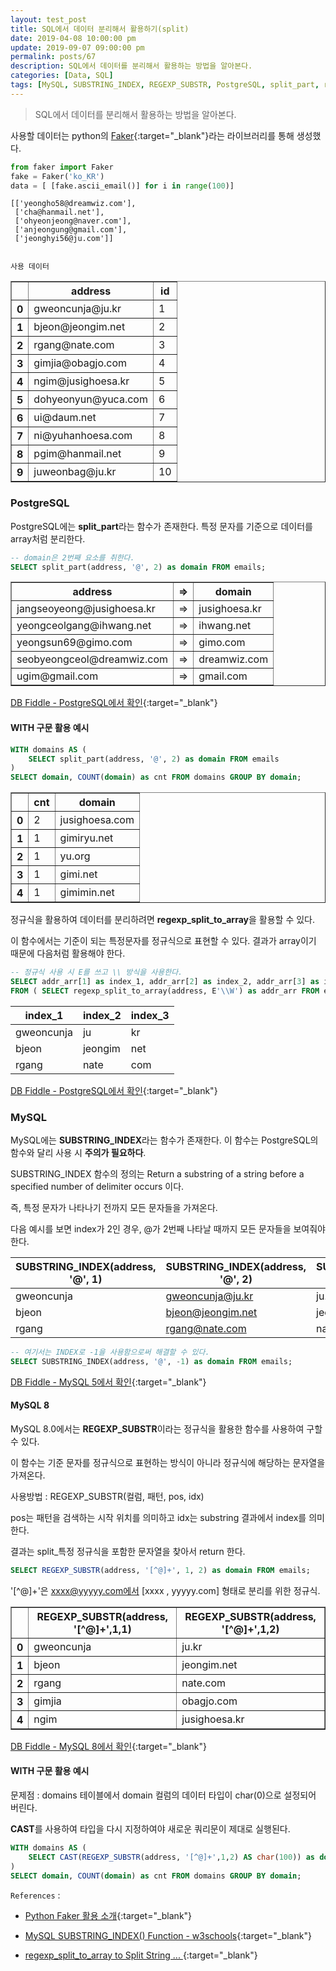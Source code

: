 ```yaml
---
layout: test_post
title: SQL에서 데이터 분리해서 활용하기(split)
date: 2019-04-08 10:00:00 pm
update: 2019-09-07 09:00:00 pm
permalink: posts/67
description: SQL에서 데이터를 분리해서 활용하는 방법을 알아본다.
categories: [Data, SQL]
tags: [MySQL, SUBSTRING_INDEX, REGEXP_SUBSTR, PostgreSQL, split_part, regexp_split_to_array, Faker]
---
```


> SQL에서 데이터를 분리해서 활용하는 방법을 알아본다.

사용할 데이터는 python의 [Faker](https://faker.readthedocs.io/en/master/){:target="_blank"}라는 라이브러리를 통해 생성했다.

```python
from faker import Faker
fake = Faker('ko_KR')
data = [ [fake.ascii_email()] for i in range(100)]
```

    [['yeongho58@dreamwiz.com'],
     ['cha@hanmail.net'],
     ['ohyeonjeong@naver.com'],
     ['anjeongung@gmail.com'],
     ['jeonghyi56@ju.com']]


    사용 데이터

<div>
<style scoped>
    .dataframe tbody tr th:only-of-type {
        vertical-align: middle;
    }

    .dataframe tbody tr th {
        vertical-align: top;
    }

    .dataframe thead th {
        text-align: center;
    }
</style>
<table border="1" class="dataframe">
  <thead>
    <tr style="text-align: center;">
      <th></th>
      <th>address</th>
      <th>id</th>
    </tr>
  </thead>
  <tbody>
    <tr>
      <th>0</th>
      <td>gweoncunja@ju.kr</td>
      <td>1</td>
    </tr>
    <tr>
      <th>1</th>
      <td>bjeon@jeongim.net</td>
      <td>2</td>
    </tr>
    <tr>
      <th>2</th>
      <td>rgang@nate.com</td>
      <td>3</td>
    </tr>
    <tr>
      <th>3</th>
      <td>gimjia@obagjo.com</td>
      <td>4</td>
    </tr>
    <tr>
      <th>4</th>
      <td>ngim@jusighoesa.kr</td>
      <td>5</td>
    </tr>
    <tr>
      <th>5</th>
      <td>dohyeonyun@yuca.com</td>
      <td>6</td>
    </tr>
    <tr>
      <th>6</th>
      <td>ui@daum.net</td>
      <td>7</td>
    </tr>
    <tr>
      <th>7</th>
      <td>ni@yuhanhoesa.com</td>
      <td>8</td>
    </tr>
    <tr>
      <th>8</th>
      <td>pgim@hanmail.net</td>
      <td>9</td>
    </tr>
    <tr>
      <th>9</th>
      <td>juweonbag@ju.kr</td>
      <td>10</td>
    </tr>
  </tbody>
</table>
</div>

### PostgreSQL

PostgreSQL에는 **split_part**라는 함수가 존재한다. 특정 문자를 기준으로 데이터를 array처럼 분리한다.

``` sql
-- domain은 2번째 요소를 취한다.
SELECT split_part(address, '@', 2) as domain FROM emails;
```

<div>
<style scoped>
    .dataframe tbody tr th:only-of-type {
        vertical-align: middle;
    }

    .dataframe tbody tr th {
        vertical-align: top;
    }

    .dataframe thead th {
        text-align: center;
    }
</style>
<table border="1" class="dataframe">
  <thead>
    <tr style="text-align: center;">
      <th>address</th>
      <th>=></th>
      <th>domain</th>
    </tr>
  </thead>
  <tbody>
    <tr>
      <td>jangseoyeong@jusighoesa.kr</td>
      <td> => </td>
      <td>jusighoesa.kr</td>
    </tr>
    <tr>
      <td>yeongceolgang@ihwang.net</td>
      <td> => </td>
      <td>ihwang.net</td>
    </tr>
    <tr>
      <td>yeongsun69@gimo.com</td>
      <td> => </td>
      <td>gimo.com</td>
    </tr>
    <tr>
      <td>seobyeongceol@dreamwiz.com</td>
      <td> => </td>
      <td>dreamwiz.com</td>
    </tr>
    <tr>
      <td>ugim@gmail.com</td>
      <td> => </td>
      <td>gmail.com</td>
    </tr>
  </tbody>
</table>
</div>

[DB Fiddle - PostgreSQL에서 확인](https://www.db-fiddle.com/f/kXzeMa9EJ9Q2vqK7hkLcbK/0){:target="_blank"}

#### WITH 구문 활용 예시

``` sql
WITH domains AS ( 
    SELECT split_part(address, '@', 2) as domain FROM emails
)
SELECT domain, COUNT(domain) as cnt FROM domains GROUP BY domain;
```

<div>
<style scoped>
    .dataframe tbody tr th:only-of-type {
        vertical-align: middle;
    }

    .dataframe tbody tr th {
        vertical-align: top;
    }

    .dataframe thead th {
        text-align: center;
    }
</style>
<table border="1" class="dataframe">
  <thead>
    <tr style="text-align: center;">
      <th></th>
      <th>cnt</th>
      <th>domain</th>
    </tr>
  </thead>
  <tbody>
    <tr>
      <th>0</th>
      <td>2</td>
      <td>jusighoesa.com</td>
    </tr>
    <tr>
      <th>1</th>
      <td>1</td>
      <td>gimiryu.net</td>
    </tr>
    <tr>
      <th>2</th>
      <td>1</td>
      <td>yu.org</td>
    </tr>
    <tr>
      <th>3</th>
      <td>1</td>
      <td>gimi.net</td>
    </tr>
    <tr>
      <th>4</th>
      <td>1</td>
      <td>gimimin.net</td>
    </tr>
  </tbody>
</table>
</div>

정규식을 활용하여 데이터를 분리하려면 **regexp_split_to_array**을 활용할 수 있다.

이 함수에서는 기준이 되는 특정문자를 정규식으로 표현할 수 있다. 결과가 array이기 때문에 다음처럼 활용해야 한다.

``` sql
-- 정규식 사용 시 E를 쓰고 \\ 방식을 사용한다.
SELECT addr_arr[1] as index_1, addr_arr[2] as index_2, addr_arr[3] as index_3
FROM ( SELECT regexp_split_to_array(address, E'\\W') as addr_arr FROM emails ) tmp;
```

| index_1    | index_2 | index_3 |
| ---------- | ------- | ------- |
| gweoncunja | ju      | kr      |
| bjeon      | jeongim | net     |
| rgang      | nate    | com     |


[DB Fiddle - PostgreSQL에서 확인](https://www.db-fiddle.com/f/ctk3MLJcYPGcCSzS83qNeT/3){:target="_blank"}


### MySQL

MySQL에는 **SUBSTRING_INDEX**라는 함수가 존재한다. 이 함수는 PostgreSQL의 함수와 달리 사용 시 **주의가 필요하다**.

SUBSTRING_INDEX 함수의 정의는 Return a substring of a string before a specified number of delimiter occurs 이다. 

즉, 특정 문자가 나타나기 전까지 모든 문자들을 가져온다.

다음 예시를 보면 index가 2인 경우, @가 2번째 나타날 때까지 모든 문자들을 보여줘야 한다.

| SUBSTRING_INDEX(address, '@', 1) | SUBSTRING_INDEX(address, '@', 2) | SUBSTRING_INDEX(address, '@', -1) |
| ------------------------------ | ------------------------------ | ------------------------------- |
| gweoncunja                     | gweoncunja@ju.kr               | ju.kr                           |
| bjeon                          | bjeon@jeongim.net              | jeongim.net                     |
| rgang                          | rgang@nate.com                 | nate.com                        |


``` sql
-- 여기서는 INDEX로 -1을 사용함으로써 해결할 수 있다.
SELECT SUBSTRING_INDEX(address, '@', -1) as domain FROM emails;
```

[DB Fiddle - MySQL 5에서 확인](https://www.db-fiddle.com/f/4gkVEtyJS16aeALa548oJN/2){:target="_blank"}


#### MySQL 8

MySQL 8.0에서는 **REGEXP_SUBSTR**이라는 정규식을 활용한 함수를 사용하여 구할 수 있다.

이 함수는 기준 문자를 정규식으로 표현하는 방식이 아니라 정규식에 해당하는 문자열을 가져온다.

사용방법 : REGEXP_SUBSTR(컬럼, 패턴, pos, idx) 

pos는 패턴을 검색하는 시작 위치를 의미하고 idx는 substring 결과에서 index를 의미한다.

결과는 split_특정 정규식을 포함한 문자열을 찾아서 return 한다.

```sql
SELECT REGEXP_SUBSTR(address, '[^@]+', 1, 2) as domain FROM emails;
```

'[^@]+'은 xxxx@yyyyy.com에서 [xxxx , yyyyy.com] 형태로 분리를 위한 정규식.

<div>
<style scoped>
    .dataframe tbody tr th:only-of-type {
        vertical-align: middle;
    }

    .dataframe tbody tr th {
        vertical-align: top;
    }

    .dataframe thead th {
        text-align: center;
    }
</style>
<table border="1" class="dataframe">
  <thead>
    <tr style="text-align: center;">
      <th></th>
      <th>REGEXP_SUBSTR(address, '[^@]+',1,1)</th>
      <th>REGEXP_SUBSTR(address, '[^@]+',1,2)</th>
    </tr>
  </thead>
  <tbody>
    <tr>
      <th>0</th>
      <td>gweoncunja</td>
      <td>ju.kr</td>
    </tr>
    <tr>
      <th>1</th>
      <td>bjeon</td>
      <td>jeongim.net</td>
    </tr>
    <tr>
      <th>2</th>
      <td>rgang</td>
      <td>nate.com</td>
    </tr>
    <tr>
      <th>3</th>
      <td>gimjia</td>
      <td>obagjo.com</td>
    </tr>
    <tr>
      <th>4</th>
      <td>ngim</td>
      <td>jusighoesa.kr</td>
    </tr>
  </tbody>
</table>
</div>

[DB Fiddle - MySQL 8에서 확인](https://www.db-fiddle.com/f/kDByoTEd1bW8cHcC9KQ3Tr/0){:target="_blank"}


#### WITH 구문 활용 예시

문제점 : domains 테이블에서 domain 컬럼의 데이터 타입이 char(0)으로 설정되어 버린다.

**CAST**를 사용하여 타입을 다시 지정하여야 새로운 쿼리문이 제대로 실행된다.


```sql
WITH domains AS ( 
    SELECT CAST(REGEXP_SUBSTR(address, '[^@]+',1,2) AS char(100)) as domain FROM emails
)
SELECT domain, COUNT(domain) as cnt FROM domains GROUP BY domain;
```

`References` : 

* [Python Faker 활용 소개](https://minwook-shin.github.io/python-generates-fake-data-using-faker/){:target="_blank"}

* [MySQL SUBSTRING_INDEX() Function - w3schools](https://www.w3schools.com/sql/func_mysql_substring_index.asp){:target="_blank"}


* [regexp_split_to_array to Split String ... ](https://www.dbrnd.com/2017/03/postgresql-regexp_split_to_array-to-split-string-using-different-delimiters/){:target="_blank"}